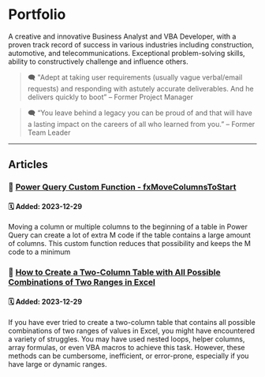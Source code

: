 # Portfolio
 
A creative and innovative Business Analyst and VBA Developer, with a proven track record of success in various industries including construction, automotive, and telecommunications. Exceptional problem-solving skills, ability to constructively challenge and influence others.

>  🗨️ "Adept at taking user requirements (usually vague verbal/email requests) and responding with astutely accurate deliverables. And he delivers quickly to boot” – Former Project Manager

>  🗨️ “You leave behind a legacy you can be proud of and that will have a lasting impact on the careers of all who learned from you.” – Former Team Leader

---

## Articles

### 📙 [Power Query Custom Function - fxMoveColumnsToStart](https://github.com/gfcox1970/power-query-functions)

#### 🗓️  **Added: 2023-12-29**

Moving a column or multiple columns to the beginning of a table in Power Query can create a lot of extra M code if the table contains a large amount of columns. This custom function reduces that possibility and keeps the M code to a minimum


### 📙 [How to Create a Two-Column Table with All Possible Combinations of Two Ranges in Excel](https://github.com/gfcox1970/excel-lambda)

#### 🗓️ **Added: 2023-12-29**

If you have ever tried to create a two-column table that contains all possible combinations of two ranges of values in Excel, you might have encountered a variety of struggles. You may have used nested loops, helper columns, array formulas, or even VBA macros to achieve this task. However, these methods can be cumbersome, inefficient, or error-prone, especially if you have large or dynamic ranges.



